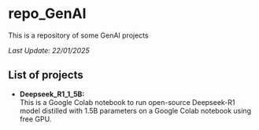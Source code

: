 # repo_GenAI
This is a repository of some GenAI projects

*Last Update: 22/01/2025*

## List of projects

- **Deepseek_R1_1_5B:**<br>
This is a Google Colab notebook to run open-source Deepseek-R1 model distilled with 1.5B parameters on a Google Colab notebook using free GPU.